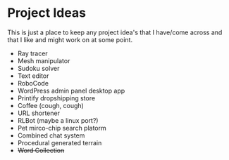 # Project Ideas
This is just a place to keep any project idea's that I have/come across and that I like and might work on at some point.

* Ray tracer
* Mesh manipulator
* Sudoku solver
* Text editor
* RoboCode
* WordPress admin panel desktop app
* Printify dropshipping store
* Coffee (cough, cough)
* URL shortener
* RLBot (maybe a linux port?)
* Pet mirco-chip search platorm
* Combined chat system
* Procedural generated terrain
* ~~Word Collection~~
